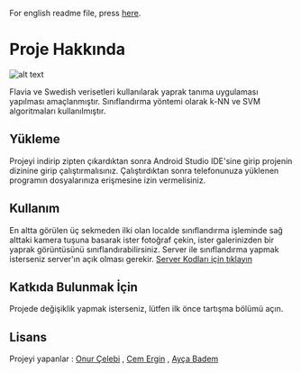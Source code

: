 For english readme file, press [here](https://github.com/cem-ergin/MyApplication-master/blob/master/READMEnglish.md).

# Proje Hakkında

![alt text](https://media.giphy.com/media/fYr1JsxgH6jMLEPYrS/giphy.gif
)

Flavia ve Swedish verisetleri kullanılarak yaprak tanıma uygulaması yapılması amaçlanmıştır. Sınıflandırma yöntemi olarak k-NN ve SVM algoritmaları kullanılmıştır.

## Yükleme

Projeyi indirip zipten çıkardıktan sonra Android Studio IDE'sine girip projenin dizinine girip çalıştırmalısınız. Çalıştırdıktan sonra telefonunuza yüklenen programın dosyalarınıza erişmesine izin vermelisiniz. 

## Kullanım

En altta görülen üç sekmeden ilki olan localde sınıflandırma işleminde sağ alttaki kamera tuşuna basarak ister fotoğraf çekin, ister galerinizden bir yaprak görüntüsünü sınıflandırabilirsiniz. Server ile sınıflandırma yapmak isterseniz server'ın açık olması gerekir.
[Server Kodları için tıklayın](https://github.com/cem-ergin/deneme)

## Katkıda Bulunmak İçin
Projede değişiklik yapmak isterseniz, lütfen ilk önce tartışma bölümü açın.

## Lisans
Projeyi yapanlar : [Onur Çelebi](https://github.com/onurkou)
, [Cem Ergin](https://github.com/cem-ergin)
, [Ayça Badem](https://github.com/aycabadem)
